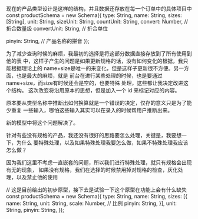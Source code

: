 现在的产品类型设计是这样的结构，并且数据还存放在每一个订单中的具体项目中
const productSchema = new Schema({
  type: String,
  name: String,
  sizes: [String],
  unit: String,
  sizeUnit: String,
  countUnit: String,
  convert: Number, // 折合数量级
  convertUnit: String, // 折合单位

  pinyin: String, // 产品名称的拼音
});

为了减少查询时候的麻烦，我最初的选择是将这部分数据直接存放到了所有使用到他的表
中，这样子产生的问题是如果更新规格的话，没有如何变化的根据，我只能根据理论上的
name+size是唯一的来变化，但是这样子更新很不方便。另一方面，也是最大的麻烦，就是
前台在进行某些处理的时候，也是要通过name+size，而size有时候还会是空的，也要特殊
处理，这些都让我决定改进这个结构。
这次改变将沿用原本的思想，但是加入一个 id 来标记对应的内容。

原本要从类型名称中推断出如何换算就是一个错误的决定，仅存的意义只是为了能少重复
一些输入，哪怕这些输入其实可以在录入的时候帮用户推断出来。

新的模型中将这个问题解决了。

针对有些没有规格的产品，我还没有很好的思路要怎么处理，关键是，我要想一下，为什么
要特殊处理，以及如果特殊处理我要怎么做，如果不特殊处理我应该怎么做？

因为我们这里不考虑一直嵌套的问题，所以我们进行特殊处理，就只有规格会出现有无的现象，
如果没有规格，我们在选择的时候禁用掉对规格的检查，灰化处理，以及禁止他的使用


// 这是目前给出的初步原型，接下去是试验一下这个原型在功能上会有什么缺失
const productSchema = new Schema({
    type: String,
    name: String,
    sizes: [{
        name: String,
        unit: String,
        scale: Number, // 比例
        pinyin: String,
    }],
    unit: String,
    pinyin: String,
});

